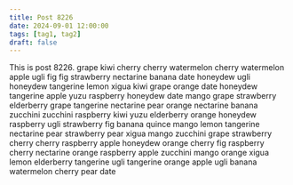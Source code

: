 ```yaml
---
title: Post 8226
date: 2024-09-01 12:00:00
tags: [tag1, tag2]
draft: false
---
```

This is post 8226.
grape
kiwi
cherry
cherry
watermelon
cherry
watermelon
apple
ugli
fig
fig
strawberry
nectarine
banana
date
honeydew
ugli
honeydew
tangerine
lemon
xigua
kiwi
grape
orange
date
honeydew
tangerine
apple
yuzu
raspberry
honeydew
date
mango
grape
strawberry
elderberry
grape
tangerine
nectarine
pear
orange
nectarine
banana
zucchini
zucchini
raspberry
kiwi
yuzu
elderberry
orange
honeydew
raspberry
ugli
strawberry
fig
banana
quince
mango
lemon
tangerine
nectarine
pear
strawberry
pear
xigua
mango
zucchini
grape
strawberry
cherry
cherry
raspberry
apple
honeydew
orange
cherry
fig
raspberry
cherry
nectarine
orange
raspberry
apple
zucchini
mango
orange
xigua
lemon
elderberry
tangerine
ugli
tangerine
orange
apple
ugli
banana
watermelon
cherry
pear
date
